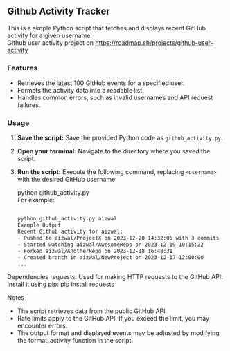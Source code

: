 ## Github Activity Tracker

This is a simple Python script that fetches and displays recent GitHub activity for a given username. <br>
Github user activity project on https://roadmap.sh/projects/github-user-activity
### Features

- Retrieves the latest 100 GitHub events for a specified user.
- Formats the activity data into a readable list.
- Handles common errors, such as invalid usernames and API request failures.

### Usage

1. **Save the script:** Save the provided Python code as `github_activity.py`.
2. **Open your terminal:** Navigate to the directory where you saved the script.
3. **Run the script:** Execute the following command, replacing `<username>` with the desired GitHub username:

    python github_activity.py <username> <br>
    For example:
      ```bash

    python github_activity.py aizwal
    Example Output
    Recent Github activity for aizwal:
    - Pushed to aizwal/ProjectX on 2023-12-20 14:32:05 with 3 commits
    - Started watching aizwal/AwesomeRepo on 2023-12-19 10:15:22
    - Forked aizwal/AnotherRepo on 2023-12-18 16:48:31
    - Created branch in aizwal/NewProject on 2023-12-17 12:00:00
    ...
    ```
Dependencies
requests: Used for making HTTP requests to the GitHub API. Install it using pip: pip install requests<br>

Notes <br>
- The script retrieves data from the public GitHub API. <br>
- Rate limits apply to the GitHub API. If you exceed the limit, you may encounter errors. <br>
- The output format and displayed events may be adjusted by modifying the format_activity function in the script.

